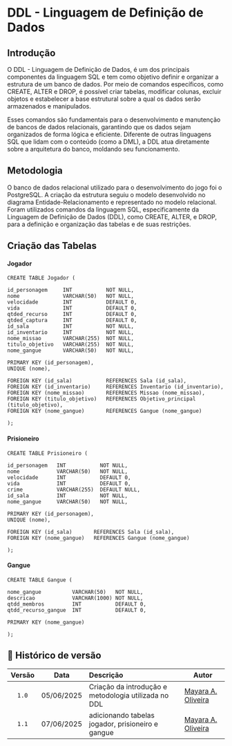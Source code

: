 # DDL - Linguagem de Definição de Dados 

## Introdução 
O DDL - Linguagem de Definição de Dados, é um dos principais componentes da linguagem SQL e tem como objetivo definir e organizar a estrutura de um banco de dados. Por meio de comandos específicos, como CREATE, ALTER e DROP, é possível criar tabelas, modificar colunas, excluir objetos e estabelecer a base estrutural sobre a qual os dados serão armazenados e manipulados.

Esses comandos são fundamentais para o desenvolvimento e manutenção de bancos de dados relacionais, garantindo que os dados sejam organizados de forma lógica e eficiente. Diferente de outras linguagens SQL que lidam com o conteúdo (como a DML), a DDL atua diretamente sobre a arquitetura do banco, moldando seu funcionamento.

## Metodologia 

O banco de dados relacional utilizado para o desenvolvimento do jogo foi o PostgreSQL. A criação da estrutura seguiu o modelo desenvolvido no diagrama Entidade-Relacionamento e representado no modelo relacional. Foram utilizados comandos da linguagem SQL, especificamente da Linguagem de Definição de Dados (DDL), como CREATE, ALTER, e DROP, para a definição e organização das tabelas e de suas restrições.

## Criação das Tabelas

#### Jogador

    CREATE TABLE Jogador (

    id_personagem     INT           NOT NULL,
    nome              VARCHAR(50)   NOT NULL,
    velocidade        INT           DEFAULT 0,
    vida              INT           DEFAULT 0,
    qtded_recurso     INT           DEFAULT 0,
    qtded_captura     INT           DEFAULT 0,
    id_sala           INT           NOT NULL,
    id_inventario     INT           NOT NULL,
    nome_missao       VARCHAR(255)  NOT NULL,
    titulo_objetivo   VARCHAR(255)  NOT NULL,
    nome_gangue       VARCHAR(50)   NOT NULL,

    PRIMARY KEY (id_personagem),
    UNIQUE (nome),

    FOREIGN KEY (id_sala)           REFERENCES Sala (id_sala),
    FOREIGN KEY (id_inventario)     REFERENCES Inventario (id_inventario),
    FOREIGN KEY (nome_missao)       REFERENCES Missao (nome_missao),
    FOREIGN KEY (titulo_objetivo)   REFERENCES Objetivo_principal (titulo_objetivo),
    FOREIGN KEY (nome_gangue)       REFERENCES Gangue (nome_gangue)

    );


#### Prisioneiro

    CREATE TABLE Prisioneiro (

    id_personagem   INT           NOT NULL,
    nome            VARCHAR(50)   NOT NULL,
    velocidade      INT           DEFAULT 0,
    vida            INT           DEFAULT 0,
    crime           VARCHAR(255)  DEFAULT NULL,
    id_sala         INT           NOT NULL,
    nome_gangue     VARCHAR(50)   NOT NULL,

    PRIMARY KEY (id_personagem),
    UNIQUE (nome),

    FOREIGN KEY (id_sala)       REFERENCES Sala (id_sala),
    FOREIGN KEY (nome_gangue)   REFERENCES Gangue (nome_gangue)

    );

#### Gangue

    CREATE TABLE Gangue (

    nome_gangue          VARCHAR(50)   NOT NULL,
    descricao            VARCHAR(1000) NOT NULL,
    qtdd_membros         INT           DEFAULT 0,
    qtdd_recurso_gangue  INT           DEFAULT 0,

    PRIMARY KEY (nome_gangue)
    
    );




## 📑 Histórico de versão

| Versão| Data      | Descrição | Autor |
| :-:   | :-:       | :--       | --    |
| `1.0`   | 05/06/2025 |Criação da introdução e metodologia utilizada no DDL | [Mayara A. Oliveira](https://github.com/Mayara-tech)  |
| `1.1`   | 07/06/2025 |adicionando tabelas jogador, prisioneiro e gangue | [Mayara A. Oliveira](https://github.com/Mayara-tech)  |